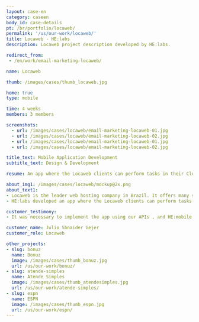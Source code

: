 ```yaml
---
layout: case-en
category: caseen
body_id: case-details
pt: /br/portfolio/locaweb/
permalink: '/us/our-work/locaweb/'
title: Locaweb - HE:labs
description: Locaweb project description developed by HE:labs.

redirect_from:
 - /en/work/email-marketing-locaweb/

name: Locaweb

thumb: /images/cases/thumb_locaweb.jpg

home: true
type: mobile

time: 4 weeks
members: 3 members

screenshots:
  - url: /images/cases/locaweb/email-marketing-locaweb-01.jpg
  - url: /images/cases/locaweb/email-marketing-locaweb-02.jpg
  - url: /images/cases/locaweb/email-marketing-locaweb-01.jpg
  - url: /images/cases/locaweb/email-marketing-locaweb-02.jpg

title_text: Mobile Application Development
subtitle_text: Design & Development

resume: An app where the Locaweb clients can perform tasks in their Cloud and Dedicated servers.

about_img1: /images/cases/locaweb/mockup@2x.png
about_text1:
- Locaweb is the leader web hosting company in Brazil. It offers many services, like server and cloud management, email servers, email marketing, e-commerce solutions and more.
- HE:labs developed an app where the Locaweb clients can perform tasks in their Cloud and Dedicated servers. In this app is possible to see all the servers in the same place, take snapshots, create schedules, execute connectivity and latency tests via ping and monitor the servers' statuses.

customer_testimony:
- It was necessary to implement the app using our APIs , and HE:mobile accomplished this almost without questioning us Because of the work of HE:Mobile, now we can accelerate our backlog, and the experience with mobile devices was instrumental in achieving the results we expected

customer_name: Julio Shnaider Gejer
customer_role: Locaweb

other_projects:
- slug: bonuz
  name: Bonuz
  image: /images/cases/thumb_bonuz.jpg
  url: /us/our-work/bonuz/
- slug: atende-simples
  name: Atende Simples
  image: /images/cases/thumb_atendesimples.jpg
  url: /us/our-work/atende-simples/
- slug: espn
  name: ESPN
  image: /images/cases/thumb_espn.jpg
  url: /us/our-work/espn/
---
```

